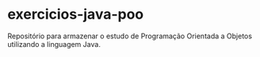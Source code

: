 # exercicios-java-poo
Repositório para armazenar o estudo de Programação Orientada a Objetos utilizando a linguagem Java.
